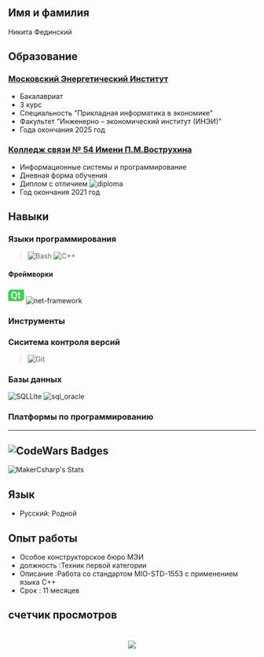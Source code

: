 ## Имя и фамилия
Никита Фединский

## Образование
### [Московский Энергетический Институт](https://mpei.ru/Pages/default.aspx)
- Бакалавриат
- 3 курс 
- Cпециальность "Прикладная информатика в экономике"
- Факультет "Инженерно – экономический институт (ИНЭИ)"
- Года окончания 2025 год
### [Колледж связи № 54 Имени П.М.Вострухина](https://www.ks54.ru/)
- Информационные системы и программирование
- Дневная форма обучения
- Диплом с отличием <img width="10" height="10" src="https://img.icons8.com/ios-filled/50/FA5252/diploma.png" alt="diploma"/>
- Год окончания 2021 год
## Навыки
### Языки программирования
>![Bash](https://img.icons8.com/color/48/bash.png) 
![C++](https://img.icons8.com/fluency/48/c-plus-plus-logo.png)
#### Фреймворки 
<img src="https://github.com/devicons/devicon/blob/master/icons/qt/qt-original.svg" width="32" height="32" alt="Qt Icon"></img>
<img width="32" height="32" src="https://img.icons8.com/color/48/net-framework.png" alt="net-framework"></img>
### Инструменты
### Сиситема контроля версий
>![Git](https://img.icons8.com/color/48/git.png)
### Базы данных
![SQLLIte]([https://raw.githubusercontent.com/devicons/devicon/ca28c779441053191ff11710fe24a9e6c23690d6/icons/sqlite/sqlite-original.svg](https://icons8.com/icon/VMRAbKfEzssG/sqlite))
![sql_oracle](https://img.icons8.com/color/48/oracle-logo.png)
### Платформы по программированию
---
![CodeWars Badges](https://www.codewars.com/users/MakerCsharp/badges/large)
---
![MakerCsharp's Stats](https://github-readme-stats.vercel.app/api?username=MakerCsharp&theme=dracula&show_icons=true&hide_border=true&count_private=true)

## Язык
- Русский: Родной

## Опыт работы 
- Особое конструкторское бюро МЭИ
- должность :Техник первой категории 
- Описание :Работа со стандартом MIO-STD-1553 c применением языка C++
- Срок : 11 месяцев 
## счетчик просмотров 
<div align="center" style="margin: 40px 0">
   <a href="https://github.com/MakerCsharp/MakerCshar/github-profile-views-counter">
       <img width="175px" src="https://komarev.com/ghpvc/?username=MakerCsharp&color=DE002D">
   </a>
</div>

